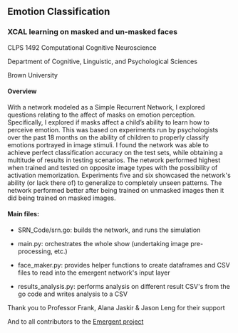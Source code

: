 ## Emotion Classification
### XCAL learning on masked and un-masked faces


CLPS 1492 Computational Cognitive Neuroscience

Department of Cognitive, Linguistic, and Psychological Sciences

Brown University


#### Overview
With a network modeled as a Simple Recurrent Network, I explored questions relating to the affect of masks on emotion perception. Specifically, I explored if masks affect a child’s ability to learn how to perceive emotion. This was based on experiments run by psychologists over the past 18 months on the ability of children to properly classify emotions portrayed in image stimuli. I found the network was able to achieve perfect classification accuracy on the test sets, while obtaining a multitude of results in testing scenarios. The network performed highest when trained and tested on opposite image types with the possibility of activation memorization. Experiments five and six showcased the network's ability (or lack there of) to generalize to completely unseen patterns. The network performed better after being trained on unmasked images then it did being trained on masked images. 



#### Main files:

- SRN_Code/srn.go: builds the network, and runs the simulation

- main.py: orchestrates the whole show (undertaking image pre-processing, etc.)

- face_maker.py: provides helper functions to create dataframes and CSV files to read into the emergent network's input layer

- results_analysis.py: performs analysis on different result CSV's from the go code and writes analysis to a CSV



Thank you to Professor Frank, Alana Jaskir & Jason Leng for their support

And to all contributors to the [Emergent project](https://github.com/emer/emergent)
